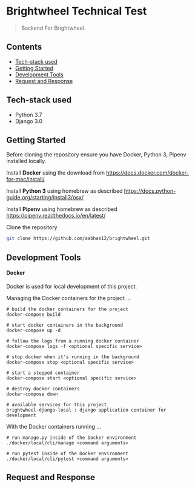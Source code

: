 # Brightwheel Technical Test
> Backend For Brightwheel.

## Contents
- [Tech-stack used](#tech-stack-used)
- [Getting Started](#getting-started)
- [Development Tools](#development-tools)
- [Request and Response](#request-and-response)


## Tech-stack used

- Python 3.7
- Django 3.0


## Getting Started

Before cloning the repository ensure you have Docker, Python 3, Pipenv installed locally.

Install **Docker** using the download from https://docs.docker.com/docker-for-mac/install/

Install **Python 3** using homebrew as described https://docs.python-guide.org/starting/install3/osx/

Install **Pipenv** using homebrew as described https://pipenv.readthedocs.io/en/latest/

Clone the repository
```sh
git clone https://github.com/aabhas12/brightwheel.git

```

## Development Tools

#### Docker

Docker is used for local development of this project.

Managing the Docker containers for the project ...

```
# build the docker containers for the project
docker-compose build

# start docker containers in the background
docker-compose up -d

# follow the logs from a running docker container
docker-compose logs -f <optional specific service>

# stop docker when it's running in the background
docker-compose stop <optional specific service>

# start a stopped container
docker-compose start <optional specific service>

# destroy docker containers
docker-compose down

# available services for this project
brightwheel-django-local : django application container for development
```

With the Docker containers running ...

```
# run manage.py inside of the Docker environment
./docker/local/cli/manage <command arguments>

# run pytest inside of the Docker environment
./docker/local/cli/pytest <command arguments>
```

## Request and Response

